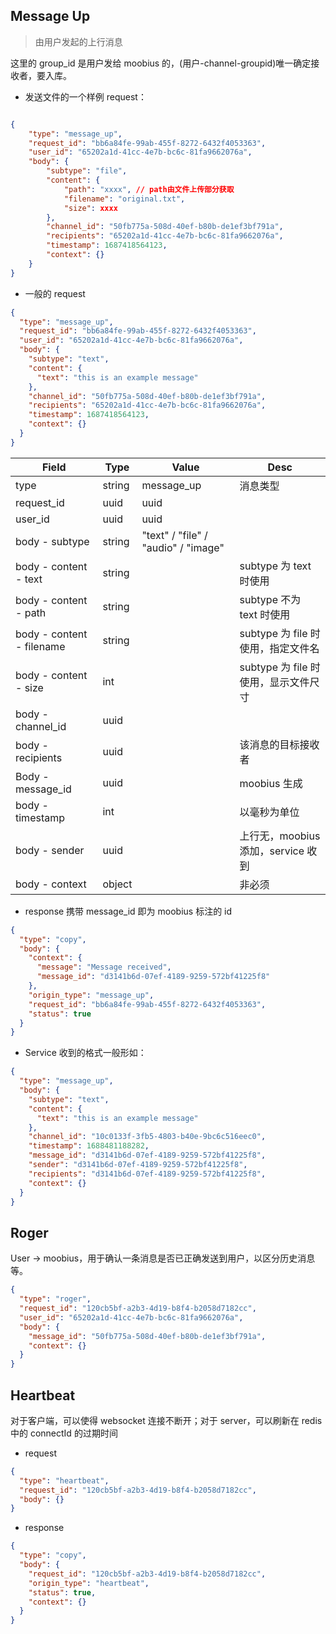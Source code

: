 ## Message Up

> 由用户发起的上行消息

这里的 group_id 是用户发给 moobius 的，(用户-channel-groupid)唯一确定接收者，要入库。

- 发送文件的一个样例 request：

```json

{
    "type": "message_up",
    "request_id": "bb6a84fe-99ab-455f-8272-6432f4053363",
    "user_id": "65202a1d-41cc-4e7b-bc6c-81fa9662076a",
    "body": {
        "subtype": "file",
        "content": {
            "path": "xxxx", // path由文件上传部分获取
            "filename": "original.txt",
            "size": xxxx
        },
        "channel_id": "50fb775a-508d-40ef-b80b-de1ef3bf791a",
        "recipients": "65202a1d-41cc-4e7b-bc6c-81fa9662076a",
        "timestamp": 1687418564123,
        "context": {}
    }
}
```

- 一般的 request

```json
{
  "type": "message_up",
  "request_id": "bb6a84fe-99ab-455f-8272-6432f4053363",
  "user_id": "65202a1d-41cc-4e7b-bc6c-81fa9662076a",
  "body": {
    "subtype": "text",
    "content": {
      "text": "this is an example message"
    },
    "channel_id": "50fb775a-508d-40ef-b80b-de1ef3bf791a",
    "recipients": "65202a1d-41cc-4e7b-bc6c-81fa9662076a",
    "timestamp": 1687418564123,
    "context": {}
  }
}
```

| Field                     | Type   | Value                               | Desc                                 |
| ------------------------- | ------ | ----------------------------------- | ------------------------------------ |
| type                      | string | message_up                          | 消息类型                             |
| request_id                | uuid   | uuid                                |                                      |
| user_id                   | uuid   | uuid                                |
| body - subtype            | string | "text" / "file" / "audio" / "image" |                                      |
| body - content - text     | string |                                     | subtype 为 text 时使用               |
| body - content - path     | string |                                     | subtype 不为 text 时使用             |
| body - content - filename | string |                                     | subtype 为 file 时使用，指定文件名   |
| body - content - size     | int    |                                     | subtype 为 file 时使用，显示文件尺寸 |
| body - channel_id         | uuid   |                                     |                                      |
| body - recipients         | uuid   |                                     | 该消息的目标接收者                   |
| Body - message_id         | uuid   |                                     | moobius 生成                         |
| body - timestamp          | int    |                                     | 以毫秒为单位                         |
| body - sender             | uuid   |                                     | 上行无，moobius 添加，service 收到   |
| body - context            | object |                                     | 非必须                               |

- response 携带 message_id 即为 moobius 标注的 id

```json
{
  "type": "copy",
  "body": {
    "context": {
      "message": "Message received",
      "message_id": "d3141b6d-07ef-4189-9259-572bf41225f8"
    },
    "origin_type": "message_up",
    "request_id": "bb6a84fe-99ab-455f-8272-6432f4053363",
    "status": true
  }
}
```

- Service 收到的格式一般形如：

```json
{
  "type": "message_up",
  "body": {
    "subtype": "text",
    "content": {
      "text": "this is an example message"
    },
    "channel_id": "10c0133f-3fb5-4803-b40e-9bc6c516eec0",
    "timestamp": 1688481188282,
    "message_id": "d3141b6d-07ef-4189-9259-572bf41225f8",
    "sender": "d3141b6d-07ef-4189-9259-572bf41225f8",
    "recipients": "d3141b6d-07ef-4189-9259-572bf41225f8",
    "context": {}
  }
}
```

## Roger

User -> moobius，用于确认一条消息是否已正确发送到用户，以区分历史消息等。

```json
{
  "type": "roger",
  "request_id": "120cb5bf-a2b3-4d19-b8f4-b2058d7182cc",
  "user_id": "65202a1d-41cc-4e7b-bc6c-81fa9662076a",
  "body": {
    "message_id": "50fb775a-508d-40ef-b80b-de1ef3bf791a",
    "context": {}
  }
}
```

## Heartbeat

对于客户端，可以使得 websocket 连接不断开；对于 server，可以刷新在 redis 中的 connectId 的过期时间

- request

```json
{
  "type": "heartbeat",
  "request_id": "120cb5bf-a2b3-4d19-b8f4-b2058d7182cc",
  "body": {}
}
```

- response

```json
{
  "type": "copy",
  "body": {
    "request_id": "120cb5bf-a2b3-4d19-b8f4-b2058d7182cc",
    "origin_type": "heartbeat",
    "status": true,
    "context": {}
  }
}
```
